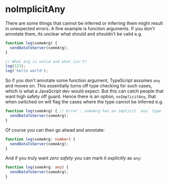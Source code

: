 # noImplicitAny

There are some things that cannot be inferred or inferring them might result in unexpected errors. A fine example is function arguments. If you don't annotate them, its unclear what should and shouldn't be valid e.g.

```ts
function log(someArg) {
  sendDataToServer(someArg);
}

// What arg is valid and what isn't?
log(123);
log('hello world');
```

So if you don't annotate some function argument, TypeScript assumes `any` and moves on. This essentially turns off type checking for such cases, which is what a JavaScript dev would expect. But this can catch people that want high safety off guard. Hence there is an option, `noImplicitAny`, that when switched on will flag the cases where the type cannot be inferred e.g.

```ts
function log(someArg) { // Error : someArg has an implicit `any` type
  sendDataToServer(someArg);
}
```

Of course you can then go ahead and annotate:

```ts
function log(someArg: number) {
  sendDataToServer(someArg);
}
```

And if you truly want *zero safety* you can mark it *explicitly* as `any`:

```ts
function log(someArg: any) {
  sendDataToServer(someArg);
}
```
